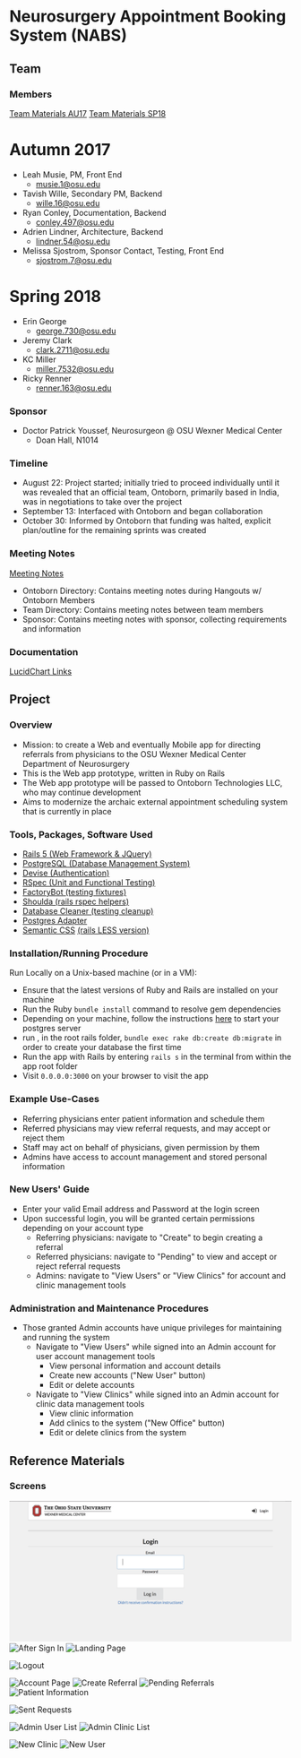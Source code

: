 # Neurosurgery Appointment Booking System (NABS)

## Team

### Members
[Team Materials AU17](https://drive.google.com/open?id=0B6ddZznZSupMM19RbEp4TGNwT0E)
[Team Materials SP18](https://drive.google.com/open?id=1AZRpi3Pc6Q2DraqHKlJkvcFmP0j3AjfT)

# Autumn 2017
- Leah Musie, PM, Front End
	- musie.1@osu.edu
- Tavish Wille, Secondary PM, Backend
	- wille.16@osu.edu
- Ryan Conley, Documentation, Backend
	- conley.497@osu.edu
- Adrien Lindner, Architecture, Backend
	- lindner.54@osu.edu
- Melissa Sjostrom, Sponsor Contact, Testing, Front End
	- sjostrom.7@osu.edu

# Spring 2018
- Erin George
	- george.730@osu.edu
- Jeremy Clark
	- clark.2711@osu.edu
- KC Miller
	- miller.7532@osu.edu
- Ricky Renner
	- renner.163@osu.edu

### Sponsor 
- Doctor Patrick Youssef, Neurosurgeon @ OSU Wexner Medical Center
	- Doan Hall, N1014

### Timeline
- August 22: Project started; initially tried to proceed individually until it was revealed that an official team, Ontoborn, primarily based in India, was in negotiations to take over the project
- September 13: Interfaced with Ontoborn and began collaboration
- October 30: Informed by Ontoborn that funding was halted, explicit plan/outline for the remaining sprints was created

### Meeting Notes
[Meeting Notes](https://drive.google.com/open?id=0B6ddZznZSupMaEVzZExYR0pxbDQ)
- Ontoborn Directory: Contains meeting notes during Hangouts w/ Ontoborn Members
- Team Directory: Contains meeting notes between team members
- Sponsor: Contains meeting notes with sponsor, collecting requirements and information

### Documentation
[LucidChart Links](https://docs.google.com/document/d/1IowPOq2anCaHvJUG5TfFN3ibl4_TieGXR8eaiDRXotQ/edit?usp=sharing)

## Project

### Overview
- Mission: to create a Web and eventually Mobile app for directing referrals from physicians to the OSU Wexner Medical Center Department of Neurosurgery
- This is the Web app prototype, written in Ruby on Rails
- The Web app prototype will be passed to Ontoborn Technologies LLC, who may continue development
- Aims to modernize the archaic external appointment scheduling system that is currently in place

### Tools, Packages, Software Used
- [Rails 5 (Web Framework & JQuery)](https://github.com/rails/rails)
- [PostgreSQL (Database Management System)](https://www.postgresql.org/download/)
- [Devise (Authentication)](https://github.com/plataformatec/devise)
- [RSpec (Unit and Functional Testing)](https://github.com/rspec/rspec-rails)
- [FactoryBot (testing fixtures)](https://github.com/thoughtbot/factory_bot_rails)
- [Shoulda (rails rspec helpers)](https://github.com/thoughtbot/shoulda)
- [Database Cleaner (testing cleanup)](https://github.com/DatabaseCleaner/database_cleaner)
- [Postgres Adapter](https://github.com/ged/ruby-pg)
- [Semantic CSS](https://semantic-ui.com) [(rails LESS version)](https://github.com/Semantic-Org/Semantic-UI-Rails-LESS)

### Installation/Running Procedure
Run Locally on a Unix-based machine (or in a VM):

- Ensure that the latest versions of Ruby and Rails are installed on your machine
- Run the Ruby `bundle install` command to resolve gem dependencies
- Depending on your machine, follow the instructions [here](https://www.postgresql.org/docs/9.1/static/server-start.html) to start your postgres server
- run , in the root rails folder, `bundle exec rake db:create db:migrate` in order to create your database the first time 
- Run the app with Rails by entering `rails s` in the terminal from within the app root folder
- Visit `0.0.0.0:3000` on your browser to visit the app

### Example Use-Cases
- Referring physicians enter patient information and schedule them
- Referred physicians may view referral requests, and may accept or reject them
- Staff may act on behalf of physicians, given permission by them
- Admins have access to account management and stored personal information

### New Users' Guide
- Enter your valid Email address and Password at the login screen
- Upon successful login, you will be granted certain permissions depending on your account type
    - Referring physicians: navigate to "Create" to begin creating a referral
    - Referred physicians: navigate to "Pending" to view and accept or reject referral requests
    - Admins: navigate to "View Users" or "View Clinics" for account and clinic management tools

### Administration and Maintenance Procedures
- Those granted Admin accounts have unique privileges for maintaining and running the system
    - Navigate to "View Users" while signed into an Admin account for user account management tools
        - View personal information and account details
        - Create new accounts ("New User" button)
        - Edit or delete accounts
    - Navigate to "View Clinics" while signed into an Admin account for clinic data management tools
        - View clinic information
        - Add clinics to the system ("New Office" button)
        - Edit or delete clinics from the system
    
## Reference Materials

### Screens
![Before Sign In](/[AU17]screens/before_sign_in.png?raw=true "Before Signing In")
![After Sign In](/screens/after_sign_in.png?raw=true "After Signing In")
![Landing Page](/screens/landing_page.png?raw=true "Plain Landing Page")

![Logout](/screens/logout.png?raw=true "Logout")

![Account Page](/screens/account_page.png?raw=true "Account Page")
![Create Referral](/screens/create_referral.png?raw=true "Create Referral")
![Pending Referrals](/screens/pending_referrals.png?raw=true "Pending Referrals")
![Patient Information](/screens/send_referral.png?raw=true "Patient Information")

![Sent Requests](/screens/sent_requests.png?raw=true "Sent Requests")

![Admin User List](/screens/admin_user_list.png?raw=true "Admin User Listing")
![Admin Clinic List](/screens/admin_clinic_list.png?raw=true "Admin Clinic Listing")

![New Clinic](/screens/new_clinic.png?raw=true "New Clinic")
![New User](/screens/new_user.png?raw=true "New User")
